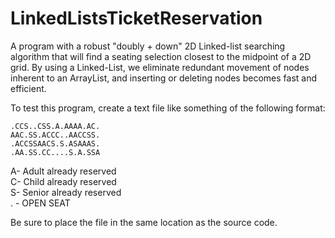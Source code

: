 # LinkedListsTicketReservation
A program with a robust "doubly + down" 2D Linked-list searching algorithm that will find a seating selection closest to the midpoint of a 2D grid.
By using a Linked-List, we eliminate redundant movement of nodes inherent to an ArrayList, and inserting or deleting nodes becomes fast and efficient.

To test this program, create a text file like something of the following format:

```.AAAAAAAA....AAAAAA.   
.CCS..CSS.A.AAAA.AC.   
AAC.SS.ACCC..AACCSS.  
.ACCSSAACS.S.ASAAAS.  
.AA.SS.CC....S.A.SSA 
```

A- Adult already reserved  
C- Child already reserved  
S- Senior already reserved  
. - OPEN SEAT  

Be sure to place the file in the same location as the source code.

